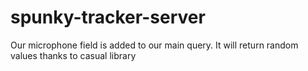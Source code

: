 # spunky-tracker-server

Our microphone field is added to our main query. It will return random values thanks to casual library